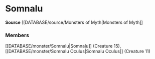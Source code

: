 ﻿---
creature_family: Somnalu
id: '299'
name: Somnalu
rarity: Common
source: '[[DATABASE/source/Monsters of Myth|Monsters of Myth]]'
type: Creature Family

---
# Somnalu

**Source** [[DATABASE/source/Monsters of Myth|Monsters of Myth]]

### Members

[[DATABASE/monster/Somnalu|Somnalu]] (Creature 15), [[DATABASE/monster/Somnalu Oculus|Somnalu Oculus]] (Creature 11)
